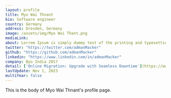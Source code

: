 ```yaml
---
layout: profile
title: Myo Wai Thnant
bio: Software engineer
country: Germany
address: Dresden, Germany
image: /assets/img/Myo Wai Thant.png
mediaLink: 
about: Lorrem Ipsum is simply dummy text of the printing and typesetting industry. Lorem Ipsum has been the industry's standard dummy text ever since the 1500s, when an unknown printer took a galley of type and scrambled it to make a type specimen book. It has survived not only five centuries, but also 
twitter: "https://twitter.com/admanMacker"
github: "https://github.com/admanMacker"
linkedin: "https://www.linkedin.com/in/admanMacker"
company: Byo India 2017
detail: ['Online Migration: Upgrade with Seamless Downtime'](https://www.youtube.com/watch?v=HvctSXwu2GI)
lastUpdate: Nov 1, 2023
multiYear: false
---
```


This is the body of Myo Wai Thnant's profile page.
